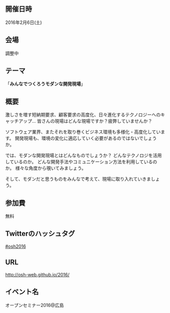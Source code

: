 ## 開催日時

2016年2月6日(土)

## 会場

調整中

## テーマ

「**みんなでつくろうモダンな開発現場**」

## 概要

激しさを増す短納期要求、顧客要求の高度化、日々進化するテクノロジーへのキャッチアップ…
皆さんの現場はどんな現場ですか？疲弊していませんか？

ソフトウェア業界、またそれを取り巻くビジネス環境も多様化・高度化しています。
開発現場も、環境の変化に適応していく必要があるのではないでしょうか。

では、モダンな開発現場とはどんなものでしょうか？
どんなテクノロジを活用しているのか。
どんな開発手法やコミュニケーション方法を利用しているのか。
様々な角度から覗いてみましょう。

そして、モダンだと思うものをみんなで考えて、現場に取り入れていきましょう。

## 参加費

無料

## Twitterのハッシュタグ

[#osh2016](https://twitter.com/search?q=%23osh2015&src=typd)

## URL

http://osh-web.github.io/2016/

## イベント名

オープンセミナー2016@広島
